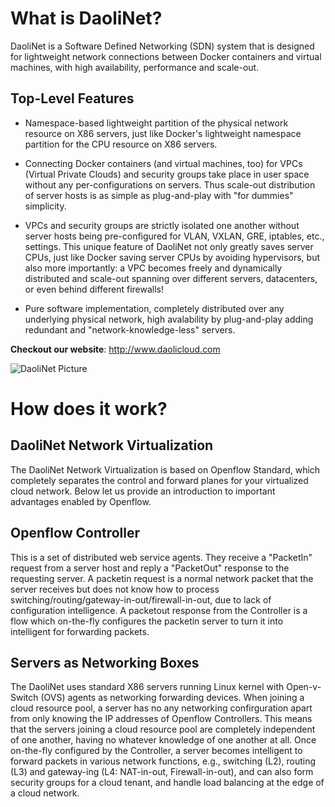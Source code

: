 What is DaoliNet?
=================

DaoliNet is a Software Defined Networking (SDN) system that is designed for lightweight network connections between Docker containers and virtual machines, with high availability, performance and scale-out.

Top-Level Features
------------------

* Namespace-based lightweight partition of the physical network resource on X86 servers, just like Docker's lightweight namespace partition for the CPU resource on X86 servers.

* Connecting Docker containers (and virtual machines, too) for VPCs (Virtual Private Clouds) and security groups take place in user space without any per-configurations on servers. Thus scale-out distribution of server hosts is as simple as plug-and-play with "for dummies" simplicity.

* VPCs and security groups are strictly isolated one another without server hosts being pre-configured for VLAN, VXLAN, GRE, iptables, etc., settings. This unique feature of DaoliNet not only greatly saves server CPUs, just like Docker saving server CPUs by avoiding hypervisors, but also more importantly: a VPC becomes freely and dynamically distributed and scale-out spanning over different servers, datacenters, or even behind different firewalls!

* Pure software implementation, completely distributed over any underlying physical network, high avalability by plug-and-play adding redundant and "network-knowledge-less" servers.


**Checkout our website**:  http://www.daolicloud.com

![DaoliNet Picture](http://www.daolicloud.com/static/topology.png)


How does it work?
=================

DaoliNet Network Virtualization
-------------------------------

The DaoliNet Network Virtualization is based on Openflow Standard, which completely separates the control and forward planes for your virtualized cloud network. Below let us provide an introduction to important advantages enabled by Openflow.

Openflow Controller
-------------------

This is a set of distributed web service agents. They receive a "PacketIn" request from a server host and reply a "PacketOut" response to the requesting server. A packetin request is a normal network packet that the server receives but does not know how to process switching/routing/gateway-in-out/firewall-in-out, due to lack of configuration intelligence. A packetout response from the Controller is a flow which on-the-fly configures the packetin server to turn it into intelligent for forwarding packets.

Servers as Networking Boxes
---------------------------

The DaoliNet uses standard X86 servers running Linux kernel with Open-v-Switch (OVS) agents as networking forwarding devices. When joining a cloud resource pool, a server has no any networking confirguration apart from only knowing the IP addresses of Openflow Controllers. This means that the servers joining a cloud resource pool are completely independent of one another, having no whatever knowledge of one another at all. Once on-the-fly configured by the Controller, a server becomes intelligent to forward packets in various network functions, e.g., switching (L2), routing (L3) and gateway-ing (L4: NAT-in-out, Firewall-in-out), and can also form security groups for a cloud tenant, and handle load balancing at the edge of a cloud network.

